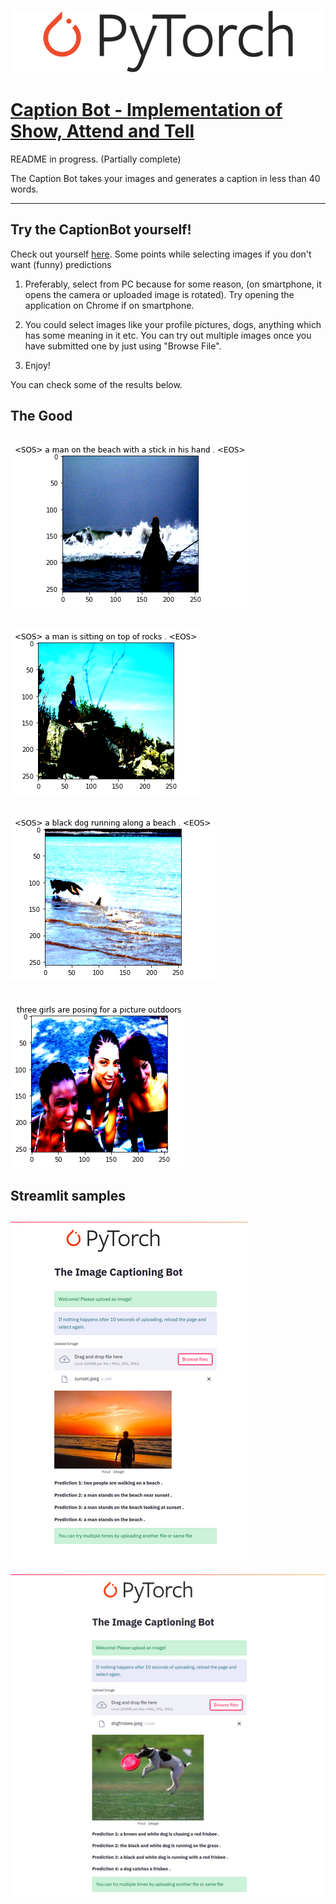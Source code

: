 ![pytorch.png](data/pytorch.png)

# [Caption Bot - Implementation of Show, Attend and Tell](https://arxiv.org/pdf/1502.03044.pdf)

README in progress. (Partially complete)

The Caption Bot takes your images and generates a caption in less than 40 words. 

---

## Try the CaptionBot yourself!

Check out yourself [here](https://share.streamlit.io/sankalp1999/image_captioning/main).
Some points while selecting images if you don't want (funny) predictions
1. Preferably, select from PC because for some reason, (on smartphone, it opens the camera or uploaded image is rotated). Try opening the application on Chrome if on 
smartphone.
2. You could select images like your profile pictures, dogs, anything which has some meaning in it etc. You can try
out multiple images once you have submitted one by just using "Browse File". 

3. Enjoy!

You can check some of the results below.






## The Good
![1.png](/imgs/1.png)
---
![2.png](/imgs/2.png)
---
![3.png](/imgs/3.png)
---
![4.png](/imgs/4.png)
---


## Streamlit samples
![st1.png](/imgs/st1.png)
---
![st2.png](/imgs/st2.png)

